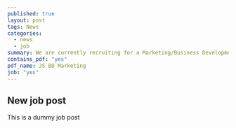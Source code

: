 ```yaml
---
published: true
layout: post
tags: News
categories: 
  - news
  - job
summary: We are currently recruiting for a Marketing/Business Development Executive.
contains_pdf: "yes"
pdf_name: JS BD Marketing
job: "yes"
---
```


## New job post
This is a dummy job post